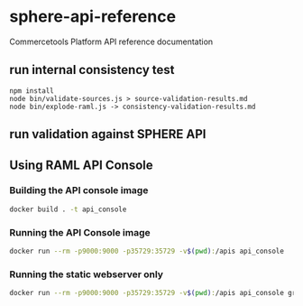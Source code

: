 # sphere-api-reference
Commercetools Platform API reference documentation

## run internal consistency test
```
npm install
node bin/validate-sources.js > source-validation-results.md
node bin/explode-raml.js -> consistency-validation-results.md
```

## run validation against SPHERE API

## Using RAML API Console

### Building the API console image

```bash
docker build . -t api_console
```

### Running the API Console image

```bash
docker run --rm -p9000:9000 -p35729:35729 -v$(pwd):/apis api_console
```

### Running the static webserver only

```bash
docker run --rm -p9000:9000 -p35729:35729 -v$(pwd):/apis api_console grunt connect:livereload:keepalive
```
